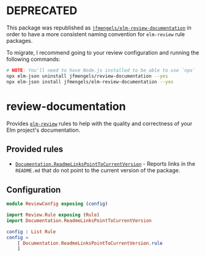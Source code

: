 # DEPRECATED

This package was republished as [`jfmengels/elm-review-documentation`](https://package.elm-lang.org/packages/jfmengels/elm-review-documentation/latest/) in order to have a more consistent naming convention for `elm-review` rule packages.

To migrate, I recommend going to your review configuration and running the following commands:

```bash
# NOTE: You'll need to have Node.js installed to be able to use `npx`
npx elm-json uninstall jfmengels/review-documentation --yes
npx elm-json install jfmengels/elm-review-documentation --yes
```

# review-documentation

Provides [`elm-review`](https://package.elm-lang.org/packages/jfmengels/elm-review/latest/) rules to help with the quality and correctness of your Elm project's documentation.


## Provided rules

- [`Documentation.ReadmeLinksPointToCurrentVersion`](https://package.elm-lang.org/packages/jfmengels/review-documentation/1.0.2/Documentation-ReadmeLinksPointToCurrentVersion) - Reports links in the `README.md` that do not point to the current version of the package.

## Configuration

```elm
module ReviewConfig exposing (config)

import Review.Rule exposing (Rule)
import Documentation.ReadmeLinksPointToCurrentVersion

config : List Rule
config =
    [ Documentation.ReadmeLinksPointToCurrentVersion.rule
    ]
```
